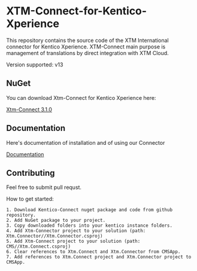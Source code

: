 # XTM-Connect-for-Kentico-Xperience

This repository contains the source code of the XTM International connector for 
Kentico Xperience. XTM-Connect main purpose is management of translations by direct 
integration with XTM Cloud.

Version supported: v13

## NuGet

You can download Xtm-Connect for Kentico Xperience here:

[Xtm-Connect 3.1.0](https://linktodocumentation)
## Documentation

Here's documentation of installation and of using our Connector

[Documentation](https://github.com/xtm-connect/XTM-Connect-for-Kentico-Xperience/blob/main/xtm-connect-for-kentico.pdf)


## Contributing

Feel free to submit pull requst.

How to get started:

    1. Download Kentico-Connect nuget package and code from github repository.
    2. Add NuGet package to your project.
    3. Copy downloaded folders into your kentico instance folders.
    4. Add Xtm-Connector project to your solution (path: Xtm.Connector//Xtm.Connector.csproj)
    5. Add Xtm-Connect project to your solution (path: CMS//Xtm.Connect.csproj)
    6. Clear references to Xtm.Connect and Xtm.Connector from CMSApp.
    7. Add references to Xtm.Connect project and Xtm.Connector project to CMSApp.
